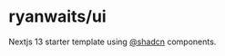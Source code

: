 # ryanwaits/ui

Nextjs 13 starter template using [@shadcn](https://github.com/shadcn/ui) components.
